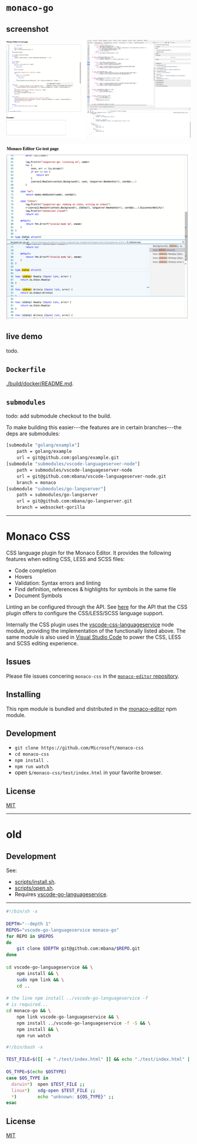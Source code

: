 # `monaco-go`

## screenshot

![monaco-go-lsp](/images/monaco-go-lsp.png)

![find-references.png](/images/find-references.png)

## live demo

todo.

## `Dockerfile`

[./build/docker/README.md](./build/docker/README.md).

## `submodules`

todo: add submodule checkout to the build.

To make building this easier---the features are in certain branches---the deps are submodules:

```sh
[submodule "golang/example"]
	path = golang/example
	url = git@github.com:golang/example.git
[submodule "submodules/vscode-languageserver-node"]
	path = submodules/vscode-languageserver-node
	url = git@github.com:mbana/vscode-languageserver-node.git
	branch = monaco
[submodule "submodules/go-langserver"]
	path = submodules/go-langserver
	url = git@github.com:mbana/go-langserver.git
	branch = websocket-gorilla
```

---

# Monaco CSS

CSS language plugin for the Monaco Editor. It provides the following features when editing CSS, LESS and SCSS files:
* Code completion
* Hovers
* Validation: Syntax errors and linting
* Find definition, references & highlights for symbols in the same file
* Document Symbols

Linting an be configured through the API. See [here](https://github.com/Microsoft/monaco-css/blob/master/src/monaco.d.ts) for the API that the
CSS plugin offers to configure the CSS/LESS/SCSS language support.

Internally the CSS plugin uses the [vscode-css-languageservice](https://github.com/Microsoft/vscode-css-languageservice)
node module, providing the implementation of the functionally listed above. The same module is also used
in [Visual Studio Code](https://github.com/Microsoft/vscode) to power the CSS, LESS and SCSS editing experience.

## Issues

Please file issues concering `monaco-css` in the [`monaco-editor` repository](https://github.com/Microsoft/monaco-editor/issues).

## Installing

This npm module is bundled and distributed in the [monaco-editor](https://www.npmjs.com/package/monaco-editor) npm module.

## Development

* `git clone https://github.com/Microsoft/monaco-css`
* `cd monaco-css`
* `npm install .`
* `npm run watch`
* open `$/monaco-css/test/index.html` in your favorite browser.

## License
[MIT](https://github.com/Microsoft/monaco-css/blob/master/LICENSE.md)

---

# old

## Development

See:

* [scripts/install.sh](scripts/install.sh).
* [scripts/open.sh](scripts/open.sh).
* Requires [vscode-go-languageservice](https://github.com/mbana/vscode-go-languageservice).

---

```sh
#!/bin/sh -x

DEPTH="--depth 1"
REPOS="vscode-go-languageservice monaco-go"
for REPO in $REPOS
do
    git clone $DEPTH git@github.com:mbana/$REPO.git
done

cd vscode-go-languageservice && \
	npm install && \
	sudo npm link && \
	cd ..

# the line npm install ../vscode-go-languageservice -f
# is required...
cd monaco-go && \
	npm link vscode-go-languageservice && \
	npm install ../vscode-go-languageservice -f -S && \
	npm install && \
	npm run watch

```

```sh
#!/bin/bash -x

TEST_FILE=$([[ -e "./test/index.html" ]] && echo "./test/index.html" || echo "monaco-go/test/index.html")

OS_TYPE=$(echo $OSTYPE)
case $OS_TYPE in
  darwin*)  open $TEST_FILE ;;
  linux*)   xdg-open $TEST_FILE ;;
  *)        echo "unknown: ${OS_TYPE}" ;;
esac
```

## License
[MIT](https://github.com/Microsoft/monaco-go/blob/master/LICENSE.md)
